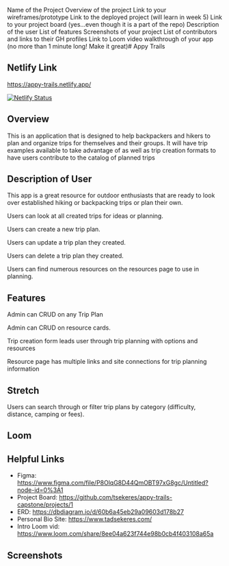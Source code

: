Name of the Project
Overview of the project
Link to your wireframes/prototype
Link to the deployed project (will learn in week 5)
Link to your project board (yes...even though it is a part of the repo)
Description of the user
List of features
Screenshots of your project
List of contributors and links to their GH profiles
Link to Loom video walkthrough of your app (no more than 1 minute long! Make it great)# Appy Trails
## Netlify Link
https://appy-trails.netlify.app/

[![Netlify Status](https://api.netlify.com/api/v1/badges/84a353af-e46e-4ca9-90b6-e1320f789530/deploy-status)](https://app.netlify.com/sites/appy-trails/deploys)

## Overview 
This is an application that is designed to help backpackers and hikers to plan and organize trips for themselves and their groups. It will have trip examples available to take advantage of as well as trip creation formats to have users contribute to the catalog of planned trips

## Description of User 
This app is a great resource for outdoor enthusiasts that are ready to look over established hiking or backpacking trips or plan their own.

Users can look at all created trips for ideas or planning.

Users can create a new trip plan.

Users can update a trip plan they created.

Users can delete a trip plan they created.

Users can find numerous resources on the resources page to use in planning.

## Features
Admin can CRUD on any Trip Plan

Admin can CRUD on resource cards.

Trip creation form leads user through trip planning with options and resources

Resource page has multiple links and site connections for trip planning information

## Stretch
Users can search through or filter trip plans by category (difficulty, distance, camping or fees).

## Loom 

## Helpful Links
- Figma: https://www.figma.com/file/P8OlqG8D44QmOBT97xG8gc/Untitled?node-id=0%3A1
- Project Board: https://github.com/tsekeres/appy-trails-capstone/projects/1
- ERD: https://dbdiagram.io/d/60b6a45eb29a09603d178b27
- Personal Bio Site: https://www.tadsekeres.com/
- Intro Loom vid: https://www.loom.com/share/8ee04a623f744e98b0cb4f403108a65a

## Screenshots
